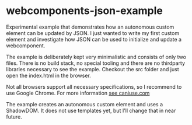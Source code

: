 # webcomponents-json-example
Experimental example that demonstrates how an autonomous custom element can be updated by JSON. I just wanted to write my first custom element and investigate how JSON can be used to initialize and update a webcomponent.

The example is deliberately kept very minimalistic and consists of only two files. There is no build stack, no special tooling and there are no thirdparty libraries necessary to see the example. Checkout the src folder and just open the index.html in the browser. 

Not all browsers support all necessary specifications, so I recommend to use Google Chrome. For more information [see caniuse.com](https://caniuse.com/#search=webcomponents)

The example creates an autonomous custom element and uses a ShadowDOM. It does not use templates yet, but I'll change that in near future.
